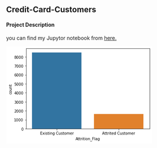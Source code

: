 <h2> Credit-Card-Customers </h2>
<h4> Project Description </h4>
<p> 



you can find my Jupytor notebook from <a href='https://github.com/AliAbbasiSh/Credit-Card-Customers/blob/main/Credit%20Card%20Customers.ipynb'>here. </a>

<img src='https://github.com/AliAbbasiSh/Credit-Card-Customers/blob/main/download.png' ><br>

</p>
